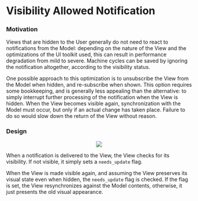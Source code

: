 # Visibility Allowed Notification

### Motivation

Views that are hidden to the User generally do not need to react to notifications
from the Model: depending on the nature of the View and the optimizations of the
UI toolkit used, this can result in performance degradation from mild to severe. 
Machine cycles can be saved by ignoring the notification altogether, according to
the visibility status. 

One possible approach to this optimization is to unsubscribe the View from the 
Model when hidden, and re-subscribe when shown. This option requires some 
bookkeeping, and is generally less appealing than the alternative:
to simply interrupt further processing of the notification when the View is hidden.
When the View becomes visible again, synchronization with the Model must occur, 
but only if an actual change has taken place. Failure to do so would slow down the
return of the View without reason.

### Design

<p align="center">
    <img src="images/visibility_allowed_notifications/visibility_allowed_notifications.png">
</p>

When a notification is delivered to the View, the View checks for its visibility.
If not visible, it simply sets a `needs_update` flag.

When the View is made visible again, and assuming the View preserves
its visual state even when hidden, the `needs_update` flag is checked. 
If the flag is set, the View resynchronizes against the Model contents,
otherwise, it just presents the old visual appearance.

